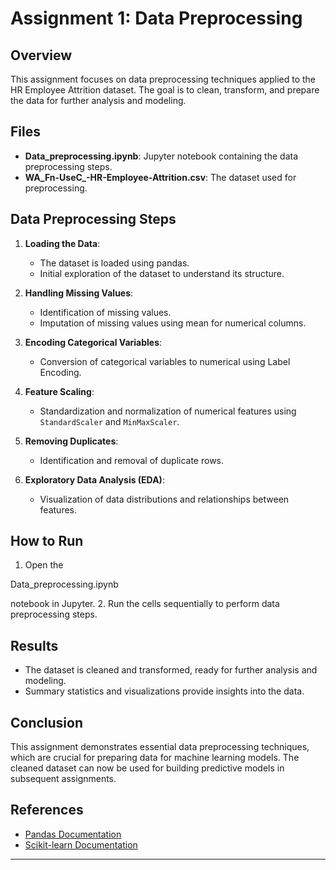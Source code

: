# Assignment 1: Data Preprocessing

## Overview

This assignment focuses on data preprocessing techniques applied to the HR Employee Attrition dataset. The goal is to clean, transform, and prepare the data for further analysis and modeling.


## Files

- **Data_preprocessing.ipynb**: Jupyter notebook containing the data preprocessing steps.
- **WA_Fn-UseC_-HR-Employee-Attrition.csv**: The dataset used for preprocessing.

## Data Preprocessing Steps

1. **Loading the Data**:
    - The dataset is loaded using pandas.
    - Initial exploration of the dataset to understand its structure.

2. **Handling Missing Values**:
    - Identification of missing values.
    - Imputation of missing values using mean for numerical columns.

3. **Encoding Categorical Variables**:
    - Conversion of categorical variables to numerical using Label Encoding.

4. **Feature Scaling**:
    - Standardization and normalization of numerical features using `StandardScaler` and `MinMaxScaler`.

5. **Removing Duplicates**:
    - Identification and removal of duplicate rows.

6. **Exploratory Data Analysis (EDA)**:
    - Visualization of data distributions and relationships between features.

## How to Run

1. Open the 

Data_preprocessing.ipynb

 notebook in Jupyter.
2. Run the cells sequentially to perform data preprocessing steps.

## Results

- The dataset is cleaned and transformed, ready for further analysis and modeling.
- Summary statistics and visualizations provide insights into the data.

## Conclusion

This assignment demonstrates essential data preprocessing techniques, which are crucial for preparing data for machine learning models. The cleaned dataset can now be used for building predictive models in subsequent assignments.

## References

- [Pandas Documentation](https://pandas.pydata.org/pandas-docs/stable/)
- [Scikit-learn Documentation](https://scikit-learn.org/stable/)

---
